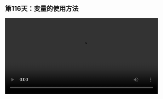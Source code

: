 ## 第116天：变量的使用方法

<video width="100%" controls controlslist="nodownload nofullscreen noremoteplayback" disablePictureInPicture>
  <source src="https://api.keepwork.com/ts-storage/siteFiles/19264/raw#1607608613764session116 变量的使用方法.webm" type="video/webm">
  <source src="https://api.keepwork.com/ts-storage/siteFiles/19265/raw#1607608632493session116_small 变量的使用方法.mp4" type="video/mp4" />
   
  你的浏览器不支持播放
</video>

<style>
video::-webkit-media-controls-fullscreen-button {
    display: none;
}
</style>
### 字幕

**变量只是存储单元的一个名字，** 
因此，**变量的生命周期和它所代表的存储单元的生命周期没有关系。**
**一个变量在程序运行的过程中可以代表不同的存储单元，** 就像例子中这样。
同样，**一个存储单元也可以有多个不同的变量名字。**
例如a="hello"
b=a
log(a)
log(b)
b和a指向的是同一个字符串存储单元，即"hello"。
注意有一些编程语言中，=函数会复制一份新的相同内容的存储单元。
但是NPL中，a和b是指向同一个存储单元的，所以log(a)和log(b)的输出都是hello。
在NPL中，**当一个存储单元没有任何变量指向它时，这个存储单元会被系统自动释放掉。**
所以很多时候，**变量和它所代表的存储单元的生命周期是几乎一样的。**
我们再回到最初的代码。
**Ctrl+Z**可以回滚我们刚刚敲入的代码。
这里我们在代码中加入一些log语句。
我们先看第一个log(b)。
此时，b没有指向任何存储单元，所以输出的结果为nil。
**nil在NPL中是一个常量，代表一个无效的存储对象。**
然后我们将a+2的结果3赋给b。
此时第二个log(b)的输出结果为3。
我们也可以合并一下。
直接写成local b=a+2
同理，下一行b=b+3中，有+和=两个函数先后执行。
b开始会输出3，3+3输出了6，
=函数又将6赋给了b，
所以最后一个log(b)输出了6。
我们可以看到在程序运行的过程中，本地变量b所代表的存储单元发生了变化。
**NPL中的存储单元也叫对象。**
**对象的类型只有7种，分别是：数字，字符串，函数，表，true/false/nil。**
**变量可以给所有7种对象起名字。**
代码中的log实际上也是一个全局变量。
**当变量指向一个函数时，我们习惯性地将变量名当成函数本身看待，** 所以log也是变量。
代码中的1，2，3，和字符串"hello"是常量，**常量是不可改变的。**
在程序中，**没有加""的文字都是变量。** 
更确切地说，**由文字和_组成的任意单词都是变量。**
在NPL中，**变量区分大小写。** 
因此a和A是两个不同的变量。
和数学中的变量命名不同，程序员一般会给变量起一个很长的便于识别的名字，
并习惯遵守一些人为的规则。
例如count，cube_size，length，outerRadius都是不错的变量名。

### 动手练习